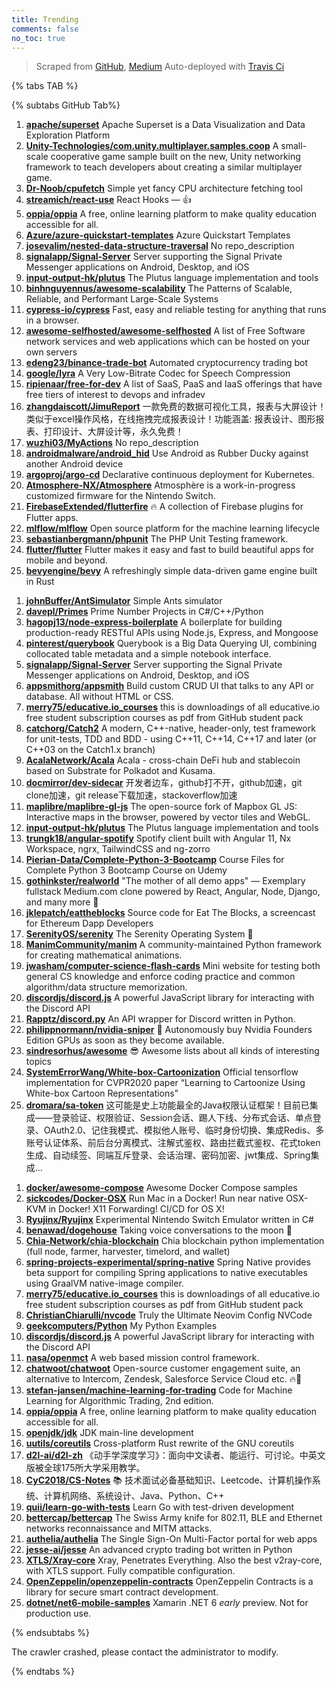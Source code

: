 ```yaml
---
title: Trending
comments: false
no_toc: true
---
```


> Scraped from [GitHub](https://github.com/trending), [Medium](https://medium.com/topic/popular)
Auto-deployed with [Travis Ci](https://travis-ci.org/)

{% tabs TAB %}
<!-- tab GitHub -->
{% subtabs GitHub Tab%}
<!-- tab Daily -->
1. [**apache/superset**](https://github.com/apache/superset)
Apache Superset is a Data Visualization and Data Exploration Platform
2. [**Unity-Technologies/com.unity.multiplayer.samples.coop**](https://github.com/Unity-Technologies/com.unity.multiplayer.samples.coop)
A small-scale cooperative game sample built on the new, Unity networking framework to teach developers about creating a similar multiplayer game.
3. [**Dr-Noob/cpufetch**](https://github.com/Dr-Noob/cpufetch)
Simple yet fancy CPU architecture fetching tool
4. [**streamich/react-use**](https://github.com/streamich/react-use)
React Hooks — 👍
5. [**oppia/oppia**](https://github.com/oppia/oppia)
A free, online learning platform to make quality education accessible for all.
6. [**Azure/azure-quickstart-templates**](https://github.com/Azure/azure-quickstart-templates)
Azure Quickstart Templates
7. [**josevalim/nested-data-structure-traversal**](https://github.com/josevalim/nested-data-structure-traversal)
No repo_description
8. [**signalapp/Signal-Server**](https://github.com/signalapp/Signal-Server)
Server supporting the Signal Private Messenger applications on Android, Desktop, and iOS
9. [**input-output-hk/plutus**](https://github.com/input-output-hk/plutus)
The Plutus language implementation and tools
10. [**binhnguyennus/awesome-scalability**](https://github.com/binhnguyennus/awesome-scalability)
The Patterns of Scalable, Reliable, and Performant Large-Scale Systems
11. [**cypress-io/cypress**](https://github.com/cypress-io/cypress)
Fast, easy and reliable testing for anything that runs in a browser.
12. [**awesome-selfhosted/awesome-selfhosted**](https://github.com/awesome-selfhosted/awesome-selfhosted)
A list of Free Software network services and web applications which can be hosted on your own servers
13. [**edeng23/binance-trade-bot**](https://github.com/edeng23/binance-trade-bot)
Automated cryptocurrency trading bot
14. [**google/lyra**](https://github.com/google/lyra)
A Very Low-Bitrate Codec for Speech Compression
15. [**ripienaar/free-for-dev**](https://github.com/ripienaar/free-for-dev)
A list of SaaS, PaaS and IaaS offerings that have free tiers of interest to devops and infradev
16. [**zhangdaiscott/JimuReport**](https://github.com/zhangdaiscott/JimuReport)
一款免费的数据可视化工具，报表与大屏设计！类似于excel操作风格，在线拖拽完成报表设计！功能涵盖: 报表设计、图形报表、打印设计、大屏设计等，永久免费！
17. [**wuzhi03/MyActions**](https://github.com/wuzhi03/MyActions)
No repo_description
18. [**androidmalware/android_hid**](https://github.com/androidmalware/android_hid)
Use Android as Rubber Ducky against another Android device
19. [**argoproj/argo-cd**](https://github.com/argoproj/argo-cd)
Declarative continuous deployment for Kubernetes.
20. [**Atmosphere-NX/Atmosphere**](https://github.com/Atmosphere-NX/Atmosphere)
Atmosphère is a work-in-progress customized firmware for the Nintendo Switch.
21. [**FirebaseExtended/flutterfire**](https://github.com/FirebaseExtended/flutterfire)
🔥 A collection of Firebase plugins for Flutter apps.
22. [**mlflow/mlflow**](https://github.com/mlflow/mlflow)
Open source platform for the machine learning lifecycle
23. [**sebastianbergmann/phpunit**](https://github.com/sebastianbergmann/phpunit)
The PHP Unit Testing framework.
24. [**flutter/flutter**](https://github.com/flutter/flutter)
Flutter makes it easy and fast to build beautiful apps for mobile and beyond.
25. [**bevyengine/bevy**](https://github.com/bevyengine/bevy)
A refreshingly simple data-driven game engine built in Rust
<!-- endtab -->
<!-- tab Weekly -->
1. [**johnBuffer/AntSimulator**](https://github.com/johnBuffer/AntSimulator)
Simple Ants simulator
2. [**davepl/Primes**](https://github.com/davepl/Primes)
Prime Number Projects in C#/C++/Python
3. [**hagopj13/node-express-boilerplate**](https://github.com/hagopj13/node-express-boilerplate)
A boilerplate for building production-ready RESTful APIs using Node.js, Express, and Mongoose
4. [**pinterest/querybook**](https://github.com/pinterest/querybook)
Querybook is a Big Data Querying UI, combining collocated table metadata and a simple notebook interface.
5. [**signalapp/Signal-Server**](https://github.com/signalapp/Signal-Server)
Server supporting the Signal Private Messenger applications on Android, Desktop, and iOS
6. [**appsmithorg/appsmith**](https://github.com/appsmithorg/appsmith)
Build custom CRUD UI that talks to any API or database. All without HTML or CSS.
7. [**merry75/educative.io_courses**](https://github.com/merry75/educative.io_courses)
this is downloadings of all educative.io free student subscription courses as pdf from GitHub student pack
8. [**catchorg/Catch2**](https://github.com/catchorg/Catch2)
A modern, C++-native, header-only, test framework for unit-tests, TDD and BDD - using C++11, C++14, C++17 and later (or C++03 on the Catch1.x branch)
9. [**AcalaNetwork/Acala**](https://github.com/AcalaNetwork/Acala)
Acala - cross-chain DeFi hub and stablecoin based on Substrate for Polkadot and Kusama.
10. [**docmirror/dev-sidecar**](https://github.com/docmirror/dev-sidecar)
开发者边车，github打不开，github加速，git clone加速，git release下载加速，stackoverflow加速
11. [**maplibre/maplibre-gl-js**](https://github.com/maplibre/maplibre-gl-js)
The open-source fork of Mapbox GL JS: Interactive maps in the browser, powered by vector tiles and WebGL.
12. [**input-output-hk/plutus**](https://github.com/input-output-hk/plutus)
The Plutus language implementation and tools
13. [**trungk18/angular-spotify**](https://github.com/trungk18/angular-spotify)
Spotify client built with Angular 11, Nx Workspace, ngrx, TailwindCSS and ng-zorro
14. [**Pierian-Data/Complete-Python-3-Bootcamp**](https://github.com/Pierian-Data/Complete-Python-3-Bootcamp)
Course Files for Complete Python 3 Bootcamp Course on Udemy
15. [**gothinkster/realworld**](https://github.com/gothinkster/realworld)
"The mother of all demo apps" — Exemplary fullstack Medium.com clone powered by React, Angular, Node, Django, and many more 🏅
16. [**jklepatch/eattheblocks**](https://github.com/jklepatch/eattheblocks)
Source code for Eat The Blocks, a screencast for Ethereum Dapp Developers
17. [**SerenityOS/serenity**](https://github.com/SerenityOS/serenity)
The Serenity Operating System 🐞
18. [**ManimCommunity/manim**](https://github.com/ManimCommunity/manim)
A community-maintained Python framework for creating mathematical animations.
19. [**jwasham/computer-science-flash-cards**](https://github.com/jwasham/computer-science-flash-cards)
Mini website for testing both general CS knowledge and enforce coding practice and common algorithm/data structure memorization.
20. [**discordjs/discord.js**](https://github.com/discordjs/discord.js)
A powerful JavaScript library for interacting with the Discord API
21. [**Rapptz/discord.py**](https://github.com/Rapptz/discord.py)
An API wrapper for Discord written in Python.
22. [**philippnormann/nvidia-sniper**](https://github.com/philippnormann/nvidia-sniper)
🎯 Autonomously buy Nvidia Founders Edition GPUs as soon as they become available.
23. [**sindresorhus/awesome**](https://github.com/sindresorhus/awesome)
😎 Awesome lists about all kinds of interesting topics
24. [**SystemErrorWang/White-box-Cartoonization**](https://github.com/SystemErrorWang/White-box-Cartoonization)
Official tensorflow implementation for CVPR2020 paper “Learning to Cartoonize Using White-box Cartoon Representations”
25. [**dromara/sa-token**](https://github.com/dromara/sa-token)
这可能是史上功能最全的Java权限认证框架！目前已集成——登录验证、权限验证、Session会话、踢人下线、分布式会话、单点登录、OAuth2.0、记住我模式、模拟他人账号、临时身份切换、集成Redis、多账号认证体系、前后台分离模式、注解式鉴权、路由拦截式鉴权、花式token生成、自动续签、同端互斥登录、会话治理、密码加密、jwt集成、Spring集成...
<!-- endtab -->
<!-- tab Monthly -->
1. [**docker/awesome-compose**](https://github.com/docker/awesome-compose)
Awesome Docker Compose samples
2. [**sickcodes/Docker-OSX**](https://github.com/sickcodes/Docker-OSX)
Run Mac in a Docker! Run near native OSX-KVM in Docker! X11 Forwarding! CI/CD for OS X!
3. [**Ryujinx/Ryujinx**](https://github.com/Ryujinx/Ryujinx)
Experimental Nintendo Switch Emulator written in C#
4. [**benawad/dogehouse**](https://github.com/benawad/dogehouse)
Taking voice conversations to the moon 🚀
5. [**Chia-Network/chia-blockchain**](https://github.com/Chia-Network/chia-blockchain)
Chia blockchain python implementation (full node, farmer, harvester, timelord, and wallet)
6. [**spring-projects-experimental/spring-native**](https://github.com/spring-projects-experimental/spring-native)
Spring Native provides beta support for compiling Spring applications to native executables using GraalVM native-image compiler.
7. [**merry75/educative.io_courses**](https://github.com/merry75/educative.io_courses)
this is downloadings of all educative.io free student subscription courses as pdf from GitHub student pack
8. [**ChristianChiarulli/nvcode**](https://github.com/ChristianChiarulli/nvcode)
Truly the Ultimate Neovim Config NVCode
9. [**geekcomputers/Python**](https://github.com/geekcomputers/Python)
My Python Examples
10. [**discordjs/discord.js**](https://github.com/discordjs/discord.js)
A powerful JavaScript library for interacting with the Discord API
11. [**nasa/openmct**](https://github.com/nasa/openmct)
A web based mission control framework.
12. [**chatwoot/chatwoot**](https://github.com/chatwoot/chatwoot)
Open-source customer engagement suite, an alternative to Intercom, Zendesk, Salesforce Service Cloud etc. 🔥💬
13. [**stefan-jansen/machine-learning-for-trading**](https://github.com/stefan-jansen/machine-learning-for-trading)
Code for Machine Learning for Algorithmic Trading, 2nd edition.
14. [**oppia/oppia**](https://github.com/oppia/oppia)
A free, online learning platform to make quality education accessible for all.
15. [**openjdk/jdk**](https://github.com/openjdk/jdk)
JDK main-line development
16. [**uutils/coreutils**](https://github.com/uutils/coreutils)
Cross-platform Rust rewrite of the GNU coreutils
17. [**d2l-ai/d2l-zh**](https://github.com/d2l-ai/d2l-zh)
《动手学深度学习》：面向中文读者、能运行、可讨论。中英文版被全球175所大学采用教学。
18. [**CyC2018/CS-Notes**](https://github.com/CyC2018/CS-Notes)
📚 技术面试必备基础知识、Leetcode、计算机操作系统、计算机网络、系统设计、Java、Python、C++
19. [**quii/learn-go-with-tests**](https://github.com/quii/learn-go-with-tests)
Learn Go with test-driven development
20. [**bettercap/bettercap**](https://github.com/bettercap/bettercap)
The Swiss Army knife for 802.11, BLE and Ethernet networks reconnaissance and MITM attacks.
21. [**authelia/authelia**](https://github.com/authelia/authelia)
The Single Sign-On Multi-Factor portal for web apps
22. [**jesse-ai/jesse**](https://github.com/jesse-ai/jesse)
An advanced crypto trading bot written in Python
23. [**XTLS/Xray-core**](https://github.com/XTLS/Xray-core)
Xray, Penetrates Everything. Also the best v2ray-core, with XTLS support. Fully compatible configuration.
24. [**OpenZeppelin/openzeppelin-contracts**](https://github.com/OpenZeppelin/openzeppelin-contracts)
OpenZeppelin Contracts is a library for secure smart contract development.
25. [**dotnet/net6-mobile-samples**](https://github.com/dotnet/net6-mobile-samples)
Xamarin .NET 6 *early* preview. Not for production use.
<!-- endtab -->
{% endsubtabs %}
<!-- endtab -->
<!-- tab Medium -->
The crawler crashed, please contact the administrator to modify.
<!-- endtab -->
{% endtabs %}
